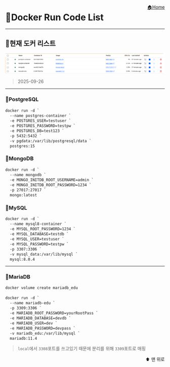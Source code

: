 <a href="../ReadMe.md" style="float:right;">🏠Home</a><a id="top"></a>

# 🐳Docker Run Code List

---

## 📜현재 도커 리스트

![alt text](../images/dockerls.png)

>2025-09-26

---

### 🐘PostgreSQL
```
docker run -d `
  --name postgres-container `
  -e POSTGRES_USER=testuser `
  -e POSTGRES_PASSWORD=testpw `
  -e POSTGRES_DB=test123 `
  -p 5432:5432 `
  -v pgdata:/var/lib/postgresql/data `
  postgres:15
```

### 🍃MongoDB
```
docker run -d `
  --name mongodb `
  -e MONGO_INITDB_ROOT_USERNAME=admin `
  -e MONGO_INITDB_ROOT_PASSWORD=1234 `
  -p 27017:27017 `
  mongo:latest
```

### 🐬MySQL
```
docker run -d `
  --name mysql8-container `
  -e MYSQL_ROOT_PASSWORD=1234 `
  -e MYSQL_DATABASE=testdb `
  -e MYSQL_USER=testuser `
  -e MYSQL_PASSWORD=testpw `
  -p 3307:3306 `
  -v mysql_data:/var/lib/mysql `
  mysql:8.0.4
```

---

### 🦦MariaDB
```
docker volume create mariadb_edu

docker run -d `
  --name mariadb-edu `
  -p 3309:3306 `
  -e MARIADB_ROOT_PASSWORD=yourRootPass `
  -e MARIADB_DATABASE=devdb `
  -e MARIADB_USER=dev `
  -e MARIADB_PASSWORD=devpass `
  -v mariadb_edu:/var/lib/mysql `
  mariadb:11.4
```
> `local`에서 `3308`포트를 쓰고있기 때문에 분리를 위해 `3309`포트로 매핑






<a href="#top" style="display:block; text-align:right; text-decoration:none; font-size:14px;">⬆️ 맨 위로</a>